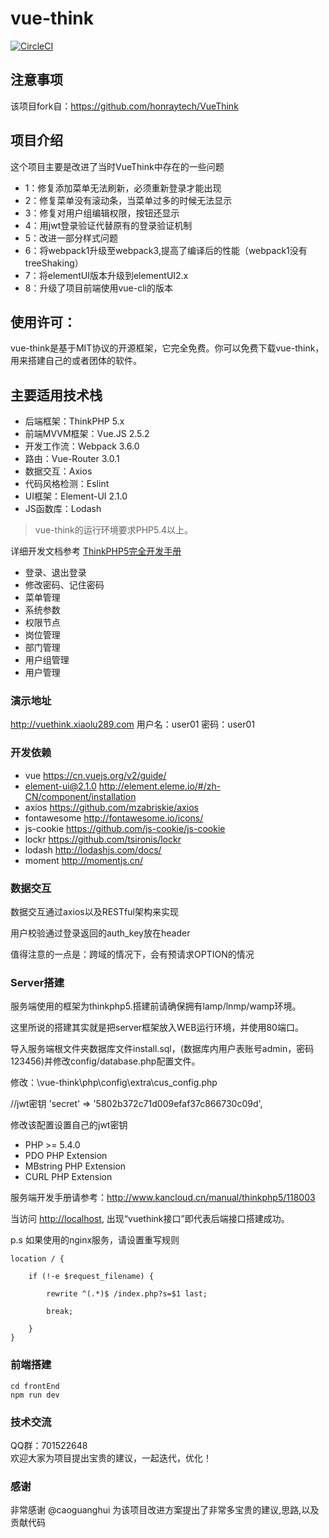 vue-think
===============

[![CircleCI](https://circleci.com/gh/xiaolu289/vue-think.svg?style=svg)](https://circleci.com/gh/xiaolu289/vue-think)

## 注意事项

该项目fork自：https://github.com/honraytech/VueThink

## 项目介绍
这个项目主要是改进了当时VueThink中存在的一些问题
* 1：修复添加菜单无法刷新，必须重新登录才能出现
* 2：修复菜单没有滚动条，当菜单过多的时候无法显示
* 3：修复对用户组编辑权限，按钮还显示
* 4：用jwt登录验证代替原有的登录验证机制
* 5：改进一部分样式问题
* 6：将webpack1升级至webpack3,提高了编译后的性能（webpack1没有treeShaking）
* 7：将elementUI版本升级到elementUI2.x
* 8：升级了项目前端使用vue-cli的版本

## 使用许可：
vue-think是基于MIT协议的开源框架，它完全免费。你可以免费下载vue-think，用来搭建自己的或者团体的软件。

## 主要适用技术栈
* 后端框架：ThinkPHP 5.x
* 前端MVVM框架：Vue.JS 2.5.2
* 开发工作流：Webpack 3.6.0
* 路由：Vue-Router 3.0.1
* 数据交互：Axios
* 代码风格检测：Eslint
* UI框架：Element-UI 2.1.0
* JS函数库：Lodash

> vue-think的运行环境要求PHP5.4以上。

详细开发文档参考 [ThinkPHP5完全开发手册](http://www.kancloud.cn/manual/thinkphp5)

* 登录、退出登录
* 修改密码、记住密码
* 菜单管理
* 系统参数
* 权限节点
* 岗位管理
* 部门管理
* 用户组管理
* 用户管理

### 演示地址
http://vuethink.xiaolu289.com
用户名：user01
密码：user01

### 开发依赖
* vue <https://cn.vuejs.org/v2/guide/>
* element-ui@2.1.0 <http://element.eleme.io/#/zh-CN/component/installation>
* axios  <https://github.com/mzabriskie/axios>
* fontawesome <http://fontawesome.io/icons/>
* js-cookie  <https://github.com/js-cookie/js-cookie>
* lockr  <https://github.com/tsironis/lockr>
* lodash  <http://lodashjs.com/docs/>
* moment  <http://momentjs.cn/>


### 数据交互
数据交互通过axios以及RESTful架构来实现

用户校验通过登录返回的auth_key放在header

值得注意的一点是：跨域的情况下，会有预请求OPTION的情况

### Server搭建
服务端使用的框架为thinkphp5.搭建前请确保拥有lamp/lnmp/wamp环境。

这里所说的搭建其实就是把server框架放入WEB运行环境，并使用80端口。

导入服务端根文件夹数据库文件install.sql，(数据库内用户表账号admin，密码123456)并修改config/database.php配置文件。

修改：\vue-think\php\config\extra\cus_config.php

//jwt密钥
'secret' => '5802b372c71d009efaf37c866730c09d',

修改该配置设置自己的jwt密钥

* PHP >= 5.4.0
* PDO PHP Extension
* MBstring PHP Extension
* CURL PHP Extension

服务端开发手册请参考：<http://www.kancloud.cn/manual/thinkphp5/118003>

当访问 <http://localhost>, 出现“vuethink接口”即代表后端接口搭建成功。

p.s 如果使用的nginx服务，请设置重写规则
```
location / {

    if (!-e $request_filename) {

        rewrite ^(.*)$ /index.php?s=$1 last;

        break;

    }
}
```


### 前端搭建
```
cd frontEnd
npm run dev
```

### 技术交流
QQ群：701522648<br/>
欢迎大家为项目提出宝贵的建议，一起迭代，优化！

### 感谢
非常感谢 @caoguanghui 为该项目改进方案提出了非常多宝贵的建议,思路,以及贡献代码
